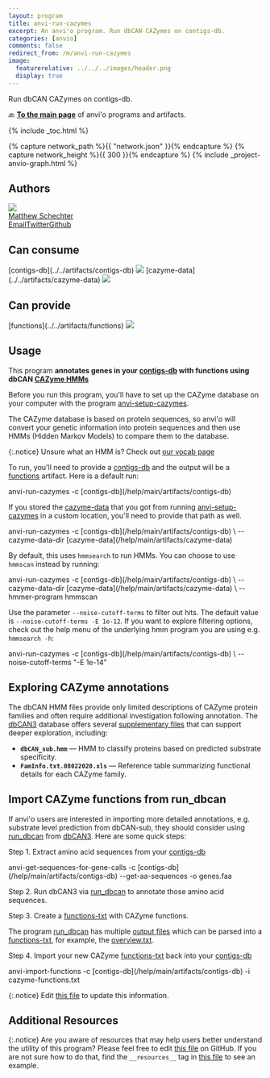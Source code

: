 ```yaml
---
layout: program
title: anvi-run-cazymes
excerpt: An anvi'o program. Run dbCAN CAZymes on contigs-db.
categories: [anvio]
comments: false
redirect_from: /m/anvi-run-cazymes
image:
  featurerelative: ../../../images/header.png
  display: true
---
```


Run dbCAN CAZymes on contigs-db.

🔙 **[To the main page](../../)** of anvi'o programs and artifacts.


{% include _toc.html %}
<div id="svg" class="subnetwork"></div>
{% capture network_path %}{{ "network.json" }}{% endcapture %}
{% capture network_height %}{{ 300 }}{% endcapture %}
{% include _project-anvio-graph.html %}


## Authors

<div class="anvio-person"><div class="anvio-person-info"><div class="anvio-person-photo"><img class="anvio-person-photo-img" src="../../images/authors/mschecht.jpg" /></div><div class="anvio-person-info-box"><a href="/people/mschecht" target="_blank"><span class="anvio-person-name">Matthew Schechter</span></a><div class="anvio-person-social-box"><a href="mailto:mschechter@uchicago.edu" class="person-social" target="_blank"><i class="fa fa-fw fa-envelope-square"></i>Email</a><a href="http://twitter.com/mschecht_bio" class="person-social" target="_blank"><i class="fa fa-fw fa-twitter-square"></i>Twitter</a><a href="http://github.com/mschecht" class="person-social" target="_blank"><i class="fa fa-fw fa-github"></i>Github</a></div></div></div></div>



## Can consume


<p style="text-align: left" markdown="1"><span class="artifact-r">[contigs-db](../../artifacts/contigs-db) <img src="../../images/icons/DB.png" class="artifact-icon-mini" /></span> <span class="artifact-r">[cazyme-data](../../artifacts/cazyme-data) <img src="../../images/icons/DATA.png" class="artifact-icon-mini" /></span></p>


## Can provide


<p style="text-align: left" markdown="1"><span class="artifact-p">[functions](../../artifacts/functions) <img src="../../images/icons/CONCEPT.png" class="artifact-icon-mini" /></span></p>


## Usage


This program **annotates genes in your <span class="artifact-n">[contigs-db](/help/main/artifacts/contigs-db)</span> with functions using dbCAN [CAZyme HMMs](https://bcb.unl.edu/dbCAN2/download/Databases/)**

Before you run this program, you'll have to set up the CAZyme database on your computer with the program <span class="artifact-p">[anvi-setup-cazymes](/help/main/programs/anvi-setup-cazymes)</span>.

The CAZyme database is based on protein sequences, so anvi'o will convert your genetic information into protein sequences and then use HMMs (Hidden Markov Models) to compare them to the database.

{:.notice}
Unsure what an HMM is? Check out [our vocab page](http://merenlab.org/vocabulary/#hmm)

To run, you'll need to provide a <span class="artifact-n">[contigs-db](/help/main/artifacts/contigs-db)</span> and the output will be a <span class="artifact-n">[functions](/help/main/artifacts/functions)</span> artifact. Here is a default run:

<div class="codeblock" markdown="1">
anvi&#45;run&#45;cazymes &#45;c <span class="artifact&#45;n">[contigs&#45;db](/help/main/artifacts/contigs&#45;db)</span> 
</div>

If you stored the <span class="artifact-n">[cazyme-data](/help/main/artifacts/cazyme-data)</span> that you got from running <span class="artifact-p">[anvi-setup-cazymes](/help/main/programs/anvi-setup-cazymes)</span> in a custom location, you'll need to provide that path as well.

<div class="codeblock" markdown="1">
anvi&#45;run&#45;cazymes &#45;c <span class="artifact&#45;n">[contigs&#45;db](/help/main/artifacts/contigs&#45;db)</span> \
                 &#45;&#45;cazyme&#45;data&#45;dir <span class="artifact&#45;n">[cazyme&#45;data](/help/main/artifacts/cazyme&#45;data)</span> 
</div>

By default, this uses `hmmsearch` to run HMMs. You can choose to use `hmmscan` instead by running:

<div class="codeblock" markdown="1">
anvi&#45;run&#45;cazymes &#45;c <span class="artifact&#45;n">[contigs&#45;db](/help/main/artifacts/contigs&#45;db)</span> \
                 &#45;&#45;cazyme&#45;data&#45;dir <span class="artifact&#45;n">[cazyme&#45;data](/help/main/artifacts/cazyme&#45;data)</span> \
                 &#45;&#45;hmmer&#45;program hmmscan
</div>

Use the parameter `--noise-cutoff-terms` to filter out hits. The default value is `--noise-cutoff-terms -E 1e-12`. If you want to explore filtering options, check out the help menu of the underlying hmm program you are using e.g. `hmmsearch -h`:

<div class="codeblock" markdown="1">
anvi&#45;run&#45;cazymes &#45;c <span class="artifact&#45;n">[contigs&#45;db](/help/main/artifacts/contigs&#45;db)</span> \
                 &#45;&#45;noise&#45;cutoff&#45;terms "&#45;E 1e&#45;14"
</div>

## Exploring CAZyme annotations

The dbCAN HMM files provide only limited descriptions of CAZyme protein families and often require additional investigation following annotation. The [dbCAN3](https://bcb.unl.edu/dbCAN2/) database offers several [supplementary files](https://bcb.unl.edu/dbCAN2/download/Databases/) that can support deeper exploration, including:

- **`dbCAN_sub.hmm`** — HMM to classify proteins based on predicted substrate specificity.  
- **`FamInfo.txt.08022020.xls`** — Reference table summarizing functional details for each CAZyme family.

## Import CAZyme functions from run_dbcan

If anvi'o users are interested in importing more detailed annotations, e.g. substrate level prediction from dbCAN-sub, they should consider using [run_dbcan](https://dbcan.readthedocs.io/en/latest/) from [dbCAN3](https://bcb.unl.edu/dbCAN2/). Here are some quick steps:

Step 1. Extract amino acid sequences from your <span class="artifact-n">[contigs-db](/help/main/artifacts/contigs-db)</span>

<div class="codeblock" markdown="1">
anvi&#45;get&#45;sequences&#45;for&#45;gene&#45;calls &#45;c <span class="artifact&#45;n">[contigs&#45;db](/help/main/artifacts/contigs&#45;db)</span> &#45;&#45;get&#45;aa&#45;sequences &#45;o genes.faa
</div>

Step 2. Run dbCAN3 via [run_dbcan](https://dbcan.readthedocs.io/en/latest/) to annotate those amino acid sequences.

Step 3. Create a <span class="artifact-n">[functions-txt](/help/main/artifacts/functions-txt)</span> with CAZyme functions.

The program [run_dbcan](https://dbcan.readthedocs.io/en/latest/) has multiple [output files](https://dbcan.readthedocs.io/en/latest/user_guide/quick_start.html#understanding-the-output) which can be parsed into a <span class="artifact-n">[functions-txt](/help/main/artifacts/functions-txt)</span>, for example, the [overview.txt](https://dbcan.readthedocs.io/en/latest/user_guide/quick_start.html#understanding-the-output).

Step 4. Import your new CAZyme <span class="artifact-n">[functions-txt](/help/main/artifacts/functions-txt)</span> back into your <span class="artifact-n">[contigs-db](/help/main/artifacts/contigs-db)</span>

<div class="codeblock" markdown="1">
anvi&#45;import&#45;functions &#45;c <span class="artifact&#45;n">[contigs&#45;db](/help/main/artifacts/contigs&#45;db)</span> &#45;i cazyme&#45;functions.txt
</div>

{:.notice}
Edit [this file](https://github.com/merenlab/anvio/tree/master/anvio/docs/programs/anvi-run-cazymes.md) to update this information.


## Additional Resources



{:.notice}
Are you aware of resources that may help users better understand the utility of this program? Please feel free to edit [this file](https://github.com/merenlab/anvio/tree/master/bin/anvi-run-cazymes) on GitHub. If you are not sure how to do that, find the `__resources__` tag in [this file](https://github.com/merenlab/anvio/blob/master/bin/anvi-interactive) to see an example.
